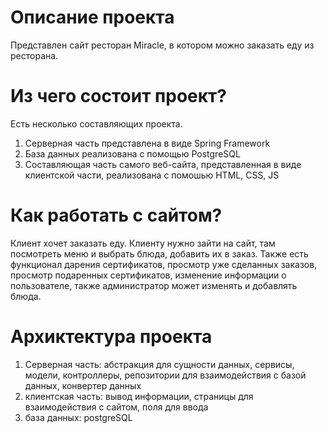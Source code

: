 # Описание проекта
Представлен сайт ресторан Miracle, в котором можно заказать еду из ресторана.
# Из чего состоит проект?
Есть несколько составляющих проекта.
1) Серверная часть представлена в виде Spring Framework
2) База данных реализована с помощью PostgreSQL
3) Составляющая часть самого веб-сайта, представленная в виде клиентской части, реализована с помошью HTML, CSS, JS
# Как работать с сайтом?
Клиент хочет заказать еду. Клиенту нужно зайти на сайт, там посмотреть меню и выбрать блюда, добавить их в заказ. Также есть функционал дарения сертификатов,
просмотр уже сделанных заказов, просмотр подаренных сертификатов, изменение информации о пользователе, также администратор может изменять и добавлять блюда.
# Архиктектура проекта
1) Серверная часть: абстракция для сущности данных, сервисы, модели, контроллеры, репозитории для взаимодействия с базой данных, конвертер данных
2) клиентская часть: вывод информации, страницы для взаимодействия с сайтом, поля для ввода
3) база данных: postgreSQL
